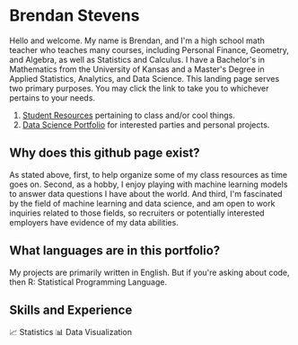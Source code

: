 # Brendan Stevens

Hello and welcome. My name is Brendan, and I'm a high school math teacher who teaches many courses, including Personal Finance, Geometry, and Algebra, as well as Statistics and Calculus. I have a Bachelor's in Mathematics from the University of Kansas and a Master's Degree in Applied Statistics, Analytics, and Data Science. This landing page serves two primary purposes. You may click the link to take you to whichever pertains to your needs.

  1. [Student Resources]() pertaining to class and/or cool things.
  2. [Data Science Portfolio](https://github.com/bstevens00/Data-Science-Portfolio) for interested parties and personal projects.

## Why does this github page exist?
As stated above, first, to help organize some of my class resources as time goes on. Second, as a hobby, I enjoy playing with machine learning models to answer data questions I have about the world. And third, I'm fascinated by the field of machine learning and data science, and am open to work inquiries related to those fields, so recruiters or potentially interested employers have evidence of my data abilities.

## What languages are in this portfolio?
My projects are primarily written in English. But if you're asking about code, then R: Statistical Programming Language.

## Skills and Experience
:chart_with_upwards_trend: Statistics
:bar_chart: Data Visualization
